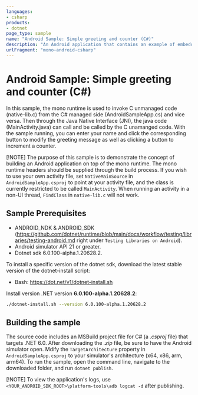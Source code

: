 ```yaml
---
languages:
- csharp
products:
- dotnet
page_type: sample
name: "Android Sample: Simple greeting and counter (C#)"
description: "An Android application that contains an example of embedding the mono runtime to invoke unmanaged code with C#."
urlFragment: "mono-android-csharp"
---
```


# Android Sample: Simple greeting and counter (C#)

In this sample, the mono runtime is used to invoke C unmanaged code (native-lib.c) from the C# managed side (AndroidSampleApp.cs) and vice versa. Then through the Java Native Interface (JNI), the java code (MainActivity.java) can call and be called by the C unamanged code. With the sample running, you can enter your name and click the corresponding button to modify the greeting message as well as clicking a button to increment a counter.

[!NOTE]
The purpose of this sample is to demonstrate the concept of building an Android application on top of the mono runtime. The mono runtime headers should be supplied through the build process.
If you wish to use your own activity file, set `NativeMainSource` in `AndroidSampleApp.csproj` to point at your activity file, and the class is currently restricted to be called `MainActivity`.
When running an activity in a non-UI thread, `FindClass` in `native-lib.c` will not work.

## Sample Prerequisites

- ANDROID_NDK & ANDROID_SDK (<https://github.com/dotnet/runtime/blob/main/docs/workflow/testing/libraries/testing-android.md> right under `Testing Libraries on Android`).
- Android simulator API 21 or greater.
- Dotnet sdk 6.0.100-alpha.1.20628.2.

To install a specific version of the dotnet sdk, download the latest stable version of the dotnet-install script:

- Bash: <https://dot.net/v1/dotnet-install.sh>

Install version .NET version **6.0.100-alpha.1.20628.2**:

```bash
./dotnet-install.sh --version 6.0.100-alpha.1.20628.2
```

## Building the sample

The source code includes an MSBuild project file for C# (a _.csproj_ file) that targets .NET 6.0. After downloading the _.zip_ file, be sure to have the Android simulator open. Mdify the `TargetArchitecture` property in `AndroidSampleApp.csproj` to your simulator's architecture (x64, x86, arm, arm64). To run the sample, open the command line, navigate to the downloaded folder, and run `dotnet publish`.

[!NOTE]
To view the application's logs, use `<YOUR_ANDROID_SDK_ROOT>\platform-tools\adb logcat -d` after publishing.

